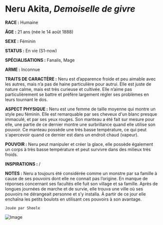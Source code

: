 # Neru Akita, *Demoiselle de givre*

**RACE :** Humaine

**ÂGE :** 21 ans (née le 14 août 1888)

**SEXE :** Féminin

**STATUS :** En vie (S1-now)

**SPÉCIALISATIONS :** Fanalis, Mage

**ARME :** Inconnue

**TRAITS DE CARACTÈRE :** Neru est d’apparence froide et peu aimable avec les autres, mais n’a pas de haine particulière pour autrui. Elle est juste de nature calme, mais est très curieuse et cultivée. Elle n’aime pas particulièrement se battre et préfère largement régler ses problèmes en leurs tournant le dos. 

**ASPECT PHYSIQUE :** Neru est une femme de taille moyenne qui montre un style peu féminin. Elle est remarquable par ses cheveux d'un blanc presque immaculé, et par ses yeux rouges. Son manteau a été fait sur mesure pour elle, une partie de ce dernier montre une surbrillance quand elle utilise son pouvoir. Ce manteau possède une très basse température, ce qui peut s'apercevoir quand ce dernier est dans un endroit chaud (vapeur). 

**POUVOIR :** Neru peut manipuler et créer la glace, elle possède également un corps à très basse température et peut survivre dans des milieux très froids. 

**INSPIRATIONS :** /

**NOTES :** Neru a toujours été considérée comme un monstre par sa famille à cause de ses pouvoirs dont elle ne connait pas l’origine. En manque de réponses concernant ses facultés elle fuit son village et sa famille. Après de longues journées de marche et de survie, elle trouva une ville où ses pouvoirs ne dérangeait personne et s’y installa. À partir de ce jour elle enchaîna les petits boulots en utilisant ces pouvoirs à son avantage.

`Jouée par Sheele`

![Image](https://data.enyxia.fr/images/characters/enyxiazero/neru.png)

